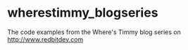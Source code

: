 wherestimmy_blogseries
======================

The code examples from the Where's Timmy blog series on http://www.redbitdev.com
